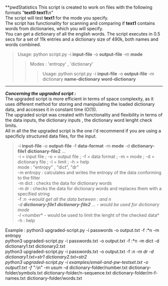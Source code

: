 **pwdStatistics
This script is created to work on files with the following formats "**text0**:**text1**\n"  
The script will test **text1** for the mode you specify.  
The script has functionality for scanning and comparing if **text1** contains words from dictionaries, which you will specify.  
You can get a dictionary of all the english words. The script executes in 0.5 secs for a set of 11k entries and a dictionary size of 490k, both names and words combined.  

>Usage: python script.py -i **input-file** -o **output-file** -m **mode**
>>Modes : 'entropy' , 'dictionary'
>>>Usage: python script.py -i **input-file** -o **output-file** -m dictionary **name-dictionary** **word-dictionary**
----
***Concerning the upgraded script :***  
The upgraded script is more efficient in terms of space complexity, as it uses different method for storing and manipulating the loaded dictionary data, and accesses it in constant time (O(1)).  
The upgraded script was created with functionality and flexibility in terms of the data inputs, the dictionary inputs , the dictionary word lenght check limits.   
All in all the the upgraded script is the one i'd recommend if you are using a specificly structured data files, for the input.  
>-i **input-file** -o **output-file** -f **data-format** -m **mode** -d **dictionary-file1** **dictionary-file2** ...  
>-i = input file ; -o = output file ; -f = data format ; -m = mode ; -d = dictionary file ; -l = limit ; -h = help  
>mode : \"entropy\" , \"dict\", \"dr\"  
>-m entropy : calculates and writes the entropy of the data conforming to the filter  
>-m dict : checks the data for dictionary words  
>-m dr : checks the data for dictionary words and replaces them with a specified string  
>-f :*n ->would get all the data between : and n  
>-d **dictionary-file1** **dictionary-file2** ... - would be used for dictionary mode  
>-l <number** - would be used to limit the lenght of the checked data*  
>-h : help  
  
    
Example :
python3 upgraded-script.py -i passwords -o output.txt -f :*n -m entropy  
python3 upgraded-script.py -i passwords.txt -o output.txt -f :*n -m dict -d dictionary1.txt dictionary2.txt  
python3 upgraded-script.py -i passwords.txt -o output.txt -f :*n -m dr -d dictionary1.txt=str1 dictionary2.txt=str2  
python3 upgraded-script.py -i examples/email-and-pw-testset.txt -o output1.txt -f ":*\n" -m usum -d dictionary-folder/number.txt dictionary-folder/symbols.txt dictionary-folder/n-sequence.txt dictionary-folder/m-f-names.txt dictionary-folder/words.txt

